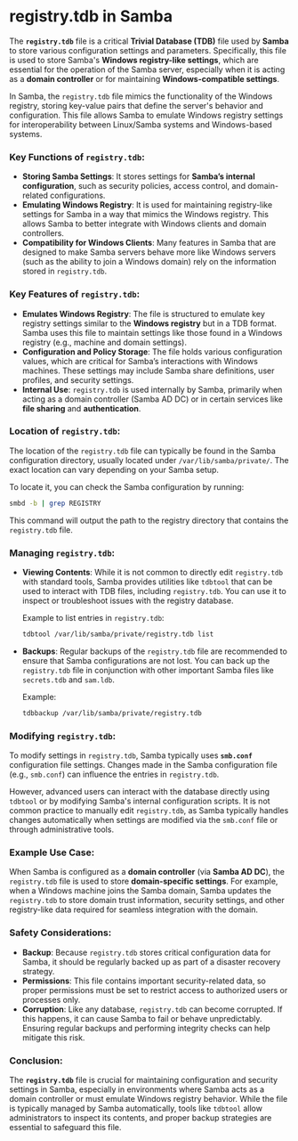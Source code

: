 # registry.tdb in Samba

The **`registry.tdb`** file is a critical **Trivial Database (TDB)** file used by **Samba** to store various configuration settings and parameters. Specifically, this file is used to store Samba's **Windows registry-like settings**, which are essential for the operation of the Samba server, especially when it is acting as a **domain controller** or for maintaining **Windows-compatible settings**.

In Samba, the `registry.tdb` file mimics the functionality of the Windows registry, storing key-value pairs that define the server's behavior and configuration. This file allows Samba to emulate Windows registry settings for interoperability between Linux/Samba systems and Windows-based systems.

### Key Functions of `registry.tdb`:
- **Storing Samba Settings**: It stores settings for **Samba’s internal configuration**, such as security policies, access control, and domain-related configurations.
- **Emulating Windows Registry**: It is used for maintaining registry-like settings for Samba in a way that mimics the Windows registry. This allows Samba to better integrate with Windows clients and domain controllers.
- **Compatibility for Windows Clients**: Many features in Samba that are designed to make Samba servers behave more like Windows servers (such as the ability to join a Windows domain) rely on the information stored in `registry.tdb`.

### Key Features of `registry.tdb`:
- **Emulates Windows Registry**: The file is structured to emulate key registry settings similar to the **Windows registry** but in a TDB format. Samba uses this file to maintain settings like those found in a Windows registry (e.g., machine and domain settings).
- **Configuration and Policy Storage**: The file holds various configuration values, which are critical for Samba’s interactions with Windows machines. These settings may include Samba share definitions, user profiles, and security settings.
- **Internal Use**: `registry.tdb` is used internally by Samba, primarily when acting as a domain controller (Samba AD DC) or in certain services like **file sharing** and **authentication**.

### Location of `registry.tdb`:
The location of the `registry.tdb` file can typically be found in the Samba configuration directory, usually located under `/var/lib/samba/private/`. The exact location can vary depending on your Samba setup.

To locate it, you can check the Samba configuration by running:

```bash
smbd -b | grep REGISTRY
```

This command will output the path to the registry directory that contains the `registry.tdb` file.

### Managing `registry.tdb`:
- **Viewing Contents**: While it is not common to directly edit `registry.tdb` with standard tools, Samba provides utilities like `tdbtool` that can be used to interact with TDB files, including `registry.tdb`. You can use it to inspect or troubleshoot issues with the registry database.

  Example to list entries in `registry.tdb`:
  ```bash
  tdbtool /var/lib/samba/private/registry.tdb list
  ```

- **Backups**: Regular backups of the `registry.tdb` file are recommended to ensure that Samba configurations are not lost. You can back up the `registry.tdb` file in conjunction with other important Samba files like `secrets.tdb` and `sam.ldb`.

  Example:
  ```bash
  tdbbackup /var/lib/samba/private/registry.tdb
  ```

### Modifying `registry.tdb`:
To modify settings in `registry.tdb`, Samba typically uses **`smb.conf`** configuration file settings. Changes made in the Samba configuration file (e.g., `smb.conf`) can influence the entries in `registry.tdb`.

However, advanced users can interact with the database directly using `tdbtool` or by modifying Samba's internal configuration scripts. It is not common practice to manually edit `registry.tdb`, as Samba typically handles changes automatically when settings are modified via the `smb.conf` file or through administrative tools.

### Example Use Case:

When Samba is configured as a **domain controller** (via **Samba AD DC**), the `registry.tdb` file is used to store **domain-specific settings**. For example, when a Windows machine joins the Samba domain, Samba updates the `registry.tdb` to store domain trust information, security settings, and other registry-like data required for seamless integration with the domain.

### Safety Considerations:
- **Backup**: Because `registry.tdb` stores critical configuration data for Samba, it should be regularly backed up as part of a disaster recovery strategy.
- **Permissions**: This file contains important security-related data, so proper permissions must be set to restrict access to authorized users or processes only.
- **Corruption**: Like any database, `registry.tdb` can become corrupted. If this happens, it can cause Samba to fail or behave unpredictably. Ensuring regular backups and performing integrity checks can help mitigate this risk.

### Conclusion:
The **`registry.tdb`** file is crucial for maintaining configuration and security settings in Samba, especially in environments where Samba acts as a domain controller or must emulate Windows registry behavior. While the file is typically managed by Samba automatically, tools like `tdbtool` allow administrators to inspect its contents, and proper backup strategies are essential to safeguard this file.
